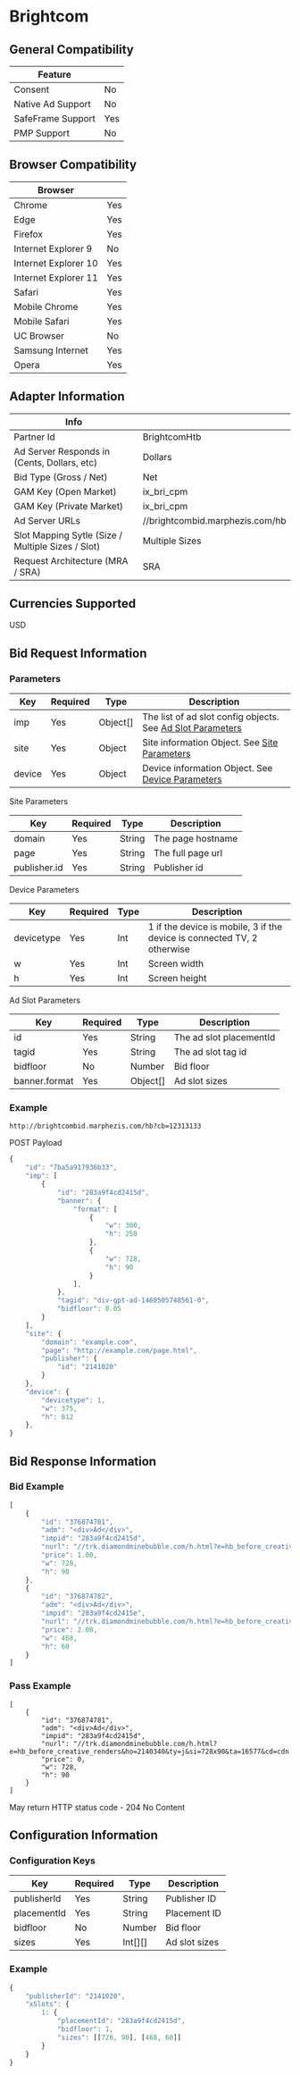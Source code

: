 # Brightcom
## General Compatibility
| Feature | |
|---|---|
| Consent | No |
| Native Ad Support | No |
| SafeFrame Support | Yes |
| PMP Support | No |

## Browser Compatibility
| Browser | |
|---|---|
| Chrome | Yes |
| Edge | Yes |
| Firefox | Yes |
| Internet Explorer 9 | No |
| Internet Explorer 10 | Yes |
| Internet Explorer 11 | Yes |
| Safari | Yes |
| Mobile Chrome | Yes |
| Mobile Safari | Yes |
| UC Browser | No |
| Samsung Internet | Yes |
| Opera | Yes |

## Adapter Information
| Info | |
|---|---|
| Partner Id | BrightcomHtb |
| Ad Server Responds in (Cents, Dollars, etc) | Dollars |
| Bid Type (Gross / Net) | Net |
| GAM Key (Open Market) | ix_bri_cpm |
| GAM Key (Private Market) | ix_bri_cpm |
| Ad Server URLs | //brightcombid.marphezis.com/hb |
| Slot Mapping Sytle (Size / Multiple Sizes / Slot) | Multiple Sizes |
| Request Architecture (MRA / SRA) | SRA |

## Currencies Supported
USD

## Bid Request Information
### Parameters
| Key | Required | Type | Description |
|---|---|---|---|
| imp | Yes | Object[] | The list of ad slot config objects. See [Ad Slot Parameters](#slot-params) |
| site | Yes | Object | Site information Object. See [Site Parameters](#site-params) |
| device | Yes | Object | Device information Object. See [Device Parameters](#device-params) |

<a name="site-params"></a>Site Parameters

| Key | Required | Type | Description |
|---|---|---|---|
| domain | Yes | String | The page hostname |
| page | Yes | String | The full page url |
| publisher.id | Yes | String | Publisher id |

<a name="device-params"></a>Device Parameters

| Key | Required | Type | Description |
|---|---|---|---|
| devicetype | Yes | Int | 1 if the device is mobile, 3 if the device is connected TV, 2 otherwise |
| w | Yes | Int | Screen width |
| h | Yes | Int | Screen height |

<a name="slot-params"></a>Ad Slot Parameters

| Key | Required | Type | Description |
|---|---|---|---|
| id | Yes | String | The ad slot placementId |
| tagid | Yes | String | The ad slot tag id |
| bidfloor | No | Number | Bid floor |
| banner.format | Yes | Object[] | Ad slot sizes |

### Example
```
http://brightcombid.marphezis.com/hb?cb=12313133
```
POST Payload
```javascript
{
    "id": "7ba5a917936b33",
    "imp": [
        {
            "id": "283a9f4cd2415d",
            "banner": {
                "format": [
                    {
                        "w": 300,
                        "h": 250
                    },
                    {
                        "w": 728,
                        "h": 90
                    }
                ],
            },
            "tagid": "div-gpt-ad-1460505748561-0",
            "bidfloor": 0.05
        }
    ],
    "site": {
        "domain": "example.com",
        "page": "http://example.com/page.html",
        "publisher": {
            "id": "2141020"
        }
    },
    "device": {
        "devicetype": 1,
        "w": 375,
        "h": 812
    },
}
```

## Bid Response Information
### Bid Example
```javascript
[
    {
        "id": "376874781",
        "adm": "<div>Ad</div>",
        "impid": "283a9f4cd2415d",
        "nurl": "//trk.diamondminebubble.com/h.html?e=hb_before_creative_renders&ho=2140340&ty=j&si=728x90&ta=16577&cd=cdn.marphezis.com&raid=7ba5a917936b33&rimid=283a9f4cd2415d&rbid=376874781&cb=55555",
        "price": 1.00,
        "w": 728,
        "h": 90
    },
    {
        "id": "376874782",
        "adm": "<div>Ad</div>",
        "impid": "283a9f4cd2415e",
        "nurl": "//trk.diamondminebubble.com/h.html?e=hb_before_creative_renders&ho=2140340&ty=j&si=468x60&ta=16577&cd=cdn.marphezis.com&raid=7ba5a917936b33&rimid=283a9f4cd2415d&rbid=376874781&cb=66666",
        "price": 2.00,
        "w": 468,
        "h": 60
    }
]
```
### Pass Example
```
[
    {
        "id": "376874781",
        "adm": "<div>Ad</div>",
        "impid": "283a9f4cd2415d",
        "nurl": "//trk.diamondminebubble.com/h.html?e=hb_before_creative_renders&ho=2140340&ty=j&si=728x90&ta=16577&cd=cdn.marphezis.com&raid=7ba5a917936b33&rimid=283a9f4cd2415d&rbid=376874781&cb=11111",
        "price": 0,
        "w": 728,
        "h": 90
    }
]
```
May return HTTP status code - 204 No Content

## Configuration Information
### Configuration Keys
| Key | Required | Type | Description |
|---|---|---|---|
| publisherId | Yes | String | Publisher ID |
| placementId | Yes | String | Placement ID |
| bidfloor | No | Number | Bid floor |
| sizes | Yes | Int[][] | Ad slot sizes |
### Example
```javascript
{
    "publisherId": "2141020",
    "xSlots": {
        1: {
            "placementId": "283a9f4cd2415d",
            "bidfloor": 1,
            "sizes": [[728, 90], [468, 60]]
        }
    }
}
```
